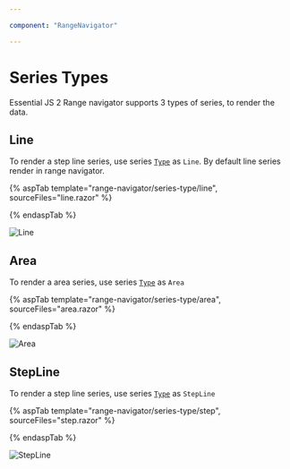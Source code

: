 ```yaml
---

component: "RangeNavigator"

---
```


# Series Types

Essential JS 2 Range navigator supports 3 types of series, to render the data.

<!-- markdownlint-disable MD036 -->

## Line

<!-- markdownlint-disable MD036 -->

To render a step line series, use series [`Type`](https://help.syncfusion.com/cr/blazor/Syncfusion.Blazor.Charts.RangeNavigatorSeries.html#Syncfusion_Blazor_Charts_RangeNavigatorSeries_Type) as `Line`. By default line series render in range navigator.

{% aspTab template="range-navigator/series-type/line", sourceFiles="line.razor" %}

{% endaspTab %}

![Line](images/series-type/line.png)

## Area

To render a area series, use series [`Type`](https://help.syncfusion.com/cr/blazor/Syncfusion.Blazor.Charts.RangeNavigatorSeries.html#Syncfusion_Blazor_Charts_RangeNavigatorSeries_Type) as `Area`

{% aspTab template="range-navigator/series-type/area", sourceFiles="area.razor" %}

{% endaspTab %}

![Area](images/series-type/area.png)

## StepLine

To render a step line series, use series [`Type`](https://help.syncfusion.com/cr/blazor/Syncfusion.Blazor.Charts.RangeNavigatorSeries.html#Syncfusion_Blazor_Charts_RangeNavigatorSeries_Type) as `StepLine`

{% aspTab template="range-navigator/series-type/step", sourceFiles="step.razor" %}

{% endaspTab %}

![StepLine](images/series-type/stepline.png)